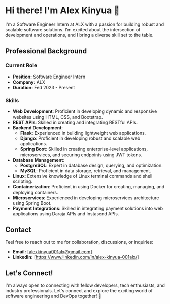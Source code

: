 # Hi there! I'm Alex Kinyua 👋

I'm a Software Engineer Intern at ALX with a passion for building robust and scalable software solutions. I'm excited about the intersection of development and operations, and I bring a diverse skill set to the table.

## Professional Background

### Current Role
- **Position:** Software Engineer Intern
- **Company:** ALX
- **Duration:** Fed 2023 - Present

### Skills

- **Web Development**: Proficient in developing dynamic and responsive websites using HTML, CSS, and Bootstrap.
- **REST APIs**: Skilled in creating and integrating RESTful APIs.
- **Backend Development**:
    - **Flask**: Experienced in building lightweight web applications.
    - **Django**: Proficient in developing robust and scalable web applications.
    - **Spring Boot**: Skilled in creating enterprise-level applications, microservices, and securing endpoints using JWT tokens.
- **Database Management**:
    - **PostgreSQL**: Expert in database design, querying, and optimization.
    - **MySQL**: Proficient in data storage, retrieval, and management.
- **Linux**: Extensive knowledge of Linux terminal commands and shell scripting.
- **Containerization**: Proficient in using Docker for creating, managing, and deploying containers.
- **Microservices**: Experienced in developing microservices architecture using Spring Boot.
- **Payment Integrations**: Skilled in integrating payment solutions into web applications using Daraja APIs and Instasend APIs.

## Contact

Feel free to reach out to me for collaboration, discussions, or inquiries:

- **Email:** [alexkinyua001alx@gmail.com]
- **LinkedIn:** [https://www.linkedin.com/in/alex-kinyua-001alx/]

## Let's Connect!

I'm always open to connecting with fellow developers, tech enthusiasts, and industry professionals. Let's connect and explore the exciting world of software engineering and DevOps together! 🚀
